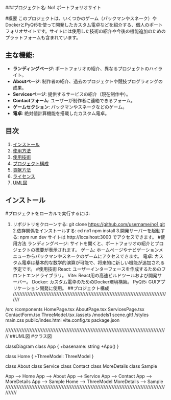 ###プロジェクト名: No1 ポートフォリオサイト

#概要
このプロジェクトは、いくつかのゲーム（パックマンやスネーク）やDockerとPyQt5を使って開発したカスタム電卓などを紹介する、個人のポートフォリオサイトです。サイトには使用した技術の紹介や今後の機能追加のためのプラットフォームも含まれています。

## 主な機能:
- **ランディングページ**: ポートフォリオの紹介、異なるプロジェクトのハイライト。
- **Aboutページ**: 制作者の紹介、過去のプロジェクトや競技プログラミングの成果。
- **Servicesページ**: 提供するサービスの紹介（現在制作中）。
- **Contactフォーム**: ユーザーが制作者に連絡できるフォーム。
- **ゲームセクション**: パックマンやスネークなどのゲーム。
- **電卓**: 絶対値計算機能を搭載したカスタム電卓。

## 目次
1. [インストール](#インストール)
2. [使用方法](#使用方法)
3. [使用技術](#使用技術)
4. [プロジェクト構成](#プロジェクト構成)
5. [貢献方法](#貢献方法)
6. [ライセンス](#ライセンス)
7. [UML図](#uml図)

## インストール

#プロジェクトをローカルで実行するには:

1. リポジトリをクローンする:
   git clone https://github.com/username/no1.git
2.依存関係をインストールする:
   cd no1
   npm install
3.開発サーバーを起動する:
   npm run dev
   サイトは http://localhost:3000 でアクセスできます。
#使用方法
  ランディングページ: サイトを開くと、ポートフォリオの紹介とプロジェクトの概要が表示されます。
  ゲーム: ホームページやナビゲーションメニューからパックマンやスネークのゲームにアクセスできます。
  電卓: カスタム電卓は基本的な数学的演算が可能で、将来的に新しい機能が追加される予定です。
#使用技術
 React: ユーザーインターフェースを作成するためのフロントエンドライブラリ。
 Vite: React用の高速ビルドツールおよび開発サーバー。
 Docker: カスタム電卓のためのDocker環境構築。
 PyQt5: GUIアプリケーション開発に使用。
##プロジェクト構成
///////////////////////////////////////////////////////////////////////////////////////////////////

/src
  /components
    HomePage.tsx
    AboutPage.tsx
    ServicesPage.tsx
    ContactForm.tsx
    ThreeModel.tsx
  /assets
    /models1
      scene.gltf
  /styles
    main.css
public/index.html
vite.config.ts
package.json

/////////////////////////////////////////////////////////////////////////////////////////////////////
##UML図
 #クラス図

classDiagram
  class App {
    +basename: string
    +App()
  }
  
  class Home {
    +ThreeModel: ThreeModel
  }
  
  class About
  class Service
  class Contact
  class MoreDetails
  class Sample

  App --> Home
  App --> About
  App --> Service
  App --> Contact
  App --> MoreDetails
  App --> Sample
  Home --> ThreeModel
  MoreDetails --> Sample
//////////////////////////////////////////////////////////////////////////////////////////////////////////

